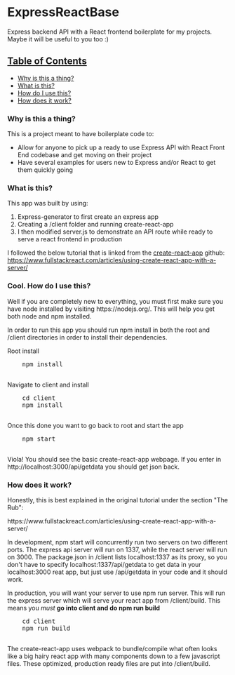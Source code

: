 # ExpressReactBase
Express backend API with a React frontend boilerplate for my projects. Maybe it will be useful to you too :)

<h2><u>Table of Contents</u></h2>
<ul>
  <li><a href="#why">Why is this a thing?</a></li>
  <li><a href="#what">What is this?</a></li>
  <li><a href="#how">How do I use this?</a></li>
  <li><a href="#work">How does it work?</a></li>
</ul>

<div id="why">
  <h3>Why is this a thing?</h3>
  This is a project meant to have boilerplate code to:<br>
  <ul>
    <li>Allow for anyone to pick up a ready to use Express API with React Front End codebase and get moving on their project</li>
    <li>Have several examples for users new to Express and/or React to get them quickly going</li>
  </ul>
</div>

<div id="what">
  <h3>What is this?</h3>
  This app was built by using: 
  <ol>
    <li>Express-generator to first create an express app</li>
    <li>Creating a /client folder and running create-react-app</li>
    <li>I then modified server.js to demonstrate an API route while ready to serve a react frontend in production</li>
  </ol>

  I followed the below tutorial that is linked from the <a href="https://github.com/facebookincubator/create-react-app">create-react-app</a> github:<br>
  https://www.fullstackreact.com/articles/using-create-react-app-with-a-server/
</div>

<div id="how">
  <h3>Cool. How do I use this?</h3>
  
  <p>Well if you are completely new to everything, you must first make sure you have node installed by visiting https://nodejs.org/. This will help you get both node and npm installed.</p>
 
  <p>In order to run this app you should run npm install in both the root and /client directories in order to install their dependencies.</p>

  Root install
  <pre>
    npm install
  </pre>

  Navigate to client and install
  <pre>
    cd client
    npm install
  </pre>

  Once this done you want to go back to root and start the app
  <pre>
    npm start
  </pre>

  Viola! You should see the basic create-react-app webpage.
  If you enter in http://localhost:3000/api/getdata you should get json back.
</div>

<div id="how">
  <h3>How does it work?</h3>

  <p>Honestly, this is best explained in the original tutorial under the section "The Rub":</p>
  https://www.fullstackreact.com/articles/using-create-react-app-with-a-server/ <br>

  <p>In development, npm start will concurrently run two servers on two different ports. The express api server will run on 1337, while the react server will run on 3000. The package.json in /client lists localhost:1337 as its proxy, so you don't have to specify localhost:1337/api/getdata to get data in your localhost:3000 reat app, but just use /api/getdata in your code and it should work.</p>

  <p>In production, you will want your server to use npm run server. This will run the express server which will serve your react app from /client/build. This means you <i>must</i> <b>go into client and do npm run build</b></p>
  <pre>
    cd client
    npm run build
  </pre>
  <p>The create-react-app uses webpack to bundle/compile what often looks like a big hairy react app with many components down to a few javascript files. These optimized, production ready files are put into /client/build.</p>
</div>






